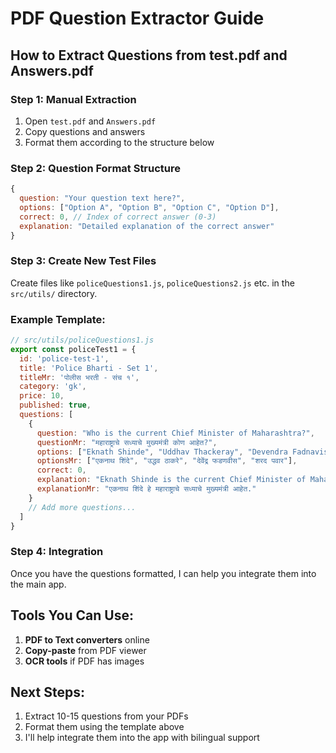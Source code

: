 # PDF Question Extractor Guide

## How to Extract Questions from test.pdf and Answers.pdf

### Step 1: Manual Extraction
1. Open `test.pdf` and `Answers.pdf`
2. Copy questions and answers
3. Format them according to the structure below

### Step 2: Question Format Structure
```javascript
{
  question: "Your question text here?",
  options: ["Option A", "Option B", "Option C", "Option D"],
  correct: 0, // Index of correct answer (0-3)
  explanation: "Detailed explanation of the correct answer"
}
```

### Step 3: Create New Test Files
Create files like `policeQuestions1.js`, `policeQuestions2.js` etc. in the `src/utils/` directory.

### Example Template:
```javascript
// src/utils/policeQuestions1.js
export const policeTest1 = {
  id: 'police-test-1',
  title: 'Police Bharti - Set 1',
  titleMr: 'पोलीस भरती - संच १',
  category: 'gk',
  price: 10,
  published: true,
  questions: [
    {
      question: "Who is the current Chief Minister of Maharashtra?",
      questionMr: "महाराष्ट्राचे सध्याचे मुख्यमंत्री कोण आहेत?",
      options: ["Eknath Shinde", "Uddhav Thackeray", "Devendra Fadnavis", "Sharad Pawar"],
      optionsMr: ["एकनाथ शिंदे", "उद्धव ठाकरे", "देवेंद्र फडणवीस", "शरद पवार"],
      correct: 0,
      explanation: "Eknath Shinde is the current Chief Minister of Maharashtra.",
      explanationMr: "एकनाथ शिंदे हे महाराष्ट्राचे सध्याचे मुख्यमंत्री आहेत."
    }
    // Add more questions...
  ]
}
```

### Step 4: Integration
Once you have the questions formatted, I can help you integrate them into the main app.

## Tools You Can Use:
1. **PDF to Text converters** online
2. **Copy-paste** from PDF viewer
3. **OCR tools** if PDF has images

## Next Steps:
1. Extract 10-15 questions from your PDFs
2. Format them using the template above
3. I'll help integrate them into the app with bilingual support